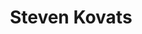 ---
title:  "Steven Kovats"
metadate: "hide"
categories: [ Organisator, Berlin, Graphics ]
image: "/assets/images/steven.jpg"
visit: "https://crmrkt.com/jVMvBb"
---
